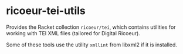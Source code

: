 # ricoeur-tei-utils #

Provides the Racket collection `ricoeur/tei`,
which contains utilities for working with TEI XML files
(tailored for Digital Ricoeur).

Some of these tools use the utility `xmllint` from libxml2 if it is installed.
